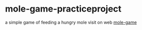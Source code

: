 # mole-game-practiceproject
a simple game of feeding a hungry mole
visit on web [mole-game](https://nithinkalyan41.github.io/mole-game-practiceproject/)
